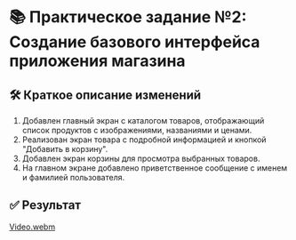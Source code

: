 # 📚 Практическое задание №2: Создание базового интерфейса приложения магазина

## 🛠️ Краткое описание изменений
1. Добавлен главный экран с каталогом товаров, отображающий список продуктов с изображениями, названиями и ценами.
2. Реализован экран товара с подробной информацией и кнопкой "Добавить в корзину".
3. Добавлен экран корзины для просмотра выбранных товаров.
4. На главном экране добавлено приветственное сообщение с именем и фамилией пользователя.

## ✅ Результат

[Video.webm](https://github.com/user-attachments/assets/434f483c-8a5a-47f6-8457-b1ddab9628a8)

